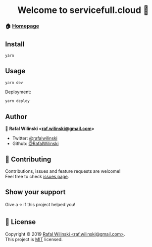 <h1 align="center">Welcome to servicefull.cloud 👋</h1>

### 🏠 [Homepage](https://servicefull.cloud/)

## Install

```sh
yarn
```

## Usage

```sh
yarn dev
```

Deployment:

```sh
yarn deploy
```

## Author

👤 **Rafal Wilinski &lt;raf.wilinski@gmail.com&gt;**

- Twitter: [@rafalwilinski](https://twitter.com/rafalwilinski)
- Github: [@RafalWilinski](https://github.com/RafalWilinski)

## 🤝 Contributing

Contributions, issues and feature requests are welcome!<br />Feel free to check [issues page](https://github.com/RafalWilinski/servicefull/issues).

## Show your support

Give a ⭐️ if this project helped you!

## 📝 License

Copyright © 2019 [Rafal Wilinski &lt;raf.wilinski@gmail.com&gt;](https://github.com/RafalWilinski).<br />
This project is [MIT](https://github.com/RafalWilinski/servicefull/blob/master/LICENSE) licensed.
